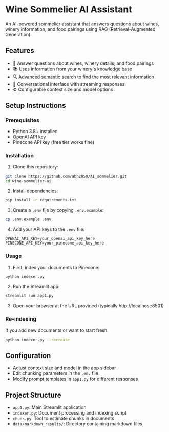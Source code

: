 # Wine Sommelier AI Assistant

An AI-powered sommelier assistant that answers questions about wines, winery information, and food pairings using RAG (Retrieval-Augmented Generation).

## Features

- 🍷 Answer questions about wines, winery details, and food pairings
- 📚 Uses information from your winery's knowledge base
- 🔍 Advanced semantic search to find the most relevant information
- 💬 Conversational interface with streaming responses
- ⚙️ Configurable context size and model options

## Setup Instructions

### Prerequisites

- Python 3.8+ installed
- OpenAI API key
- Pinecone API key (free tier works fine)

### Installation

1. Clone this repository:
```bash
git clone https://github.com/abh2050/AI_sommelier.git
cd wine-sommelier-ai
```

2. Install dependencies:
```bash
pip install -r requirements.txt
```

3. Create a `.env` file by copying `.env.example`:
```bash
cp .env.example .env
```

4. Add your API keys to the `.env` file:
```
OPENAI_API_KEY=your_openai_api_key_here
PINECONE_API_KEY=your_pinecone_api_key_here
```

### Usage

1. First, index your documents to Pinecone:
```bash
python indexer.py
```

2. Run the Streamlit app:
```bash
streamlit run app1.py
```

3. Open your browser at the URL provided (typically http://localhost:8501)

### Re-indexing

If you add new documents or want to start fresh:
```bash
python indexer.py --recreate
```

## Configuration

- Adjust context size and model in the app sidebar
- Edit chunking parameters in the `.env` file
- Modify prompt templates in `app1.py` for different responses

## Project Structure

- `app1.py`: Main Streamlit application
- `indexer.py`: Document processing and indexing script
- `chunk.py`: Tool to estimate chunks in documents
- `data/markdown_results/`: Directory containing markdown files

